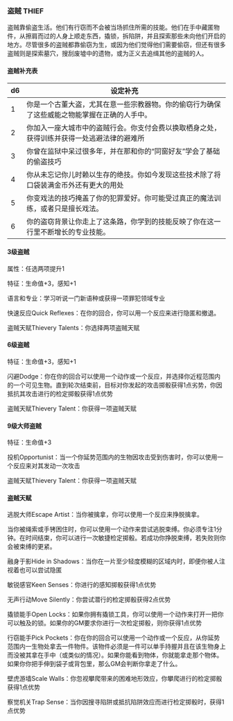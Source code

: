 ### 盗贼	THIEF

​		盗贼靠偷盗生活。他们有行窃而不会被当场抓住所需的技能。他们在手中藏匿物件，从擦肩而过的人身上顺走东西，撬锁，拆陷阱，并且探索那些未向他们开启的地方。尽管很多的盗贼都靠偷窃为生，或因为他们觉得他们需要偷窃，但还有很多盗贼则是探索墓穴，搜刮废墟中的遗物，或为正义去追缉其他的盗贼的人。

#### 盗贼补充表

| d6   | 设定补充                                                     |
| ---- | ------------------------------------------------------------ |
| 1    | 你是一个古董大盗，尤其在意一些宗教器物。你的偷窃行为确保了这些威能之物能掌握在正确的人手中。 |
| 2    | 你加入一座大城市中的盗贼行会。你支付会费以换取栖身之处，获得训练并获得一处逃避法律的避难所 |
| 3    | 你曾在监狱中呆过很多年，并在那和你的“同窗好友”学会了基础的偷盗技巧 |
| 4    | 你从未忘记你儿时赖以生存的绝技。你如今发现这些技术除了将口袋装满金币外还有更大的用处 |
| 5    | 你变戏法的技巧掩盖了你的犯罪爱好。你可能受过真正的魔法训练，或者只是擅长戏法。 |
| 6    | 你的盗窃背景让你走上了这条路，你学到的技能反映了你在这一行里不断增长的专业技能。 |

#### 3级盗贼

属性：任选两项提升1

特征：生命值+3，感知+1

语言和专业：学习听说一门新语种或获得一项罪犯领域专业

快速反应Quick Reflexes：在你的回合，你可以用一个反应来进行隐匿和撤退。

盗贼天赋Thievery Talents：你选择两项盗贼天赋

#### 6级盗贼

特征：生命值+3，感知+1

闪避Dodge：你在你的回合可以使用一个动作或一个反应，并选择你近程范围内的一个可见生物。直到轮次结束前，目标对你发起的攻击掷骰获得1点劣势，你因抵抗其攻击进行的检定掷骰获得1点优势

盗贼天赋Thievery Talent：你获得一项盗贼天赋

#### 9级大师盗贼

特征：生命值+3

投机Opportunist：当一个你延势范围内的生物因攻击受到伤害时，你可以使用一个反应来对其发动一次攻击

盗贼天赋Thievery Talent：你获得一项盗贼天赋

#### 盗贼天赋

逃脱大师Escape Artist：当你被擒拿，你可以使用一个反应来挣脱擒拿。

​		当你被绳索或手铐困住时，你可以使用一个动作来尝试逃脱束缚。你必须专注1分钟。在时间结束，你可以进行一次敏捷检定掷骰。若成功你挣脱束缚，若失败则你会被束缚的更紧。

融身于影Hide in Shadows：当你在一片至少轻度模糊的区域内时，即便你被人注视着也可以尝试隐匿

敏锐感官Keen Senses：你进行的感知掷骰获得1点优势

无声行动Move Silently：你尝试潜行的检定掷骰获得2点优势

撬锁能手Open Locks：如果你拥有撬锁工具，你可以使用一个动作来打开一把你可以触及的锁。如果你的GM要求你进行一次检定掷骰，则你获得1点优势

行窃能手Pick Pockets：你在你的回合可以使用一个动作或一个反应，从你延势范围内一生物处拿去一件物件。该物件必须是一件可以单手持握并且在该生物身上而没被其拿在手中（或类似的情况）。如果你能看到物体，你就能拿走那个物体。如果你你把手伸到袋子或背包里，那么GM会判断你拿走了什么。

壁虎游墙Scale Walls：你忽视攀爬带来的困难地形效应，你攀爬进行的检定掷骰获得1点优势

察觉机关Trap Sense：当你因搜寻陷阱或抵抗陷阱效应而进行检定掷骰时，获得1点优势